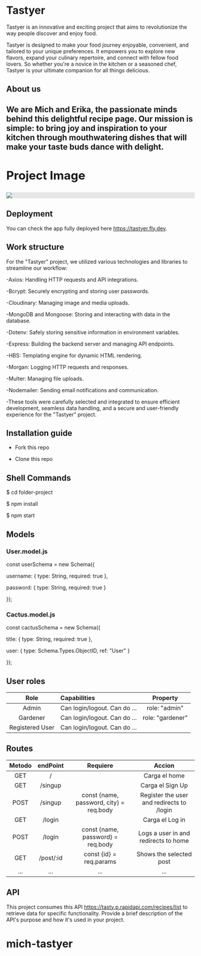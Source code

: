 <h1>Tastyer</h1>

  

<p>Tastyer is an innovative and exciting project that aims to revolutionize the way people discover and enjoy food.</p>

<p> Tastyer is designed to make your food journey enjoyable, convenient, and tailored to your unique preferences. It empowers you to explore new flavors, expand your culinary repertoire, and connect with fellow food lovers. So whether you're a novice in the kitchen or a seasoned chef, Tastyer is your ultimate companion for all things delicious.</p>

  

<h2>About us<h2>

<p>We are Mich and Erika, the passionate minds behind this delightful recipe page. Our mission is simple: to bring joy and inspiration to your kitchen through mouthwatering dishes that will make your taste buds dance with delight.</p>

  

<div><h2>Project Image</h2>


<img  style="display: block;-webkit-user-select: none;margin: auto;cursor: zoom-in;background-color: hsl(0, 0%, 90%);transition: background-color 300ms;"  src="/images/tastyer-project-image-reduced.png"  width=""  height="">

</div>

  

<h2>Deployment</h2>

You can check the app fully deployed here https://tastyer.fly.dev.

  

<h2>Work structure</h2>

<p>For the "Tastyer" project, we utilized various technologies and libraries to streamline our workflow:</p>

  

<p>

-Axios: Handling HTTP requests and API integrations.

-Bcrypt: Securely encrypting and storing user passwords.

-Cloudinary: Managing image and media uploads.

-MongoDB and Mongoose: Storing and interacting with data in the database.

-Dotenv: Safely storing sensitive information in environment variables.

-Express: Building the backend server and managing API endpoints.

-HBS: Templating engine for dynamic HTML rendering.

-Morgan: Logging HTTP requests and responses.

-Multer: Managing file uploads.

-Nodemailer: Sending email notifications and communication.

-These tools were carefully selected and integrated to ensure efficient development, seamless data handling, and a secure and user-friendly experience for the "Tastyer" project.

</p>

  

<h2>Installation guide</h2>

- Fork this repo

- Clone this repo

  

<h2>Shell Commands</h2>

$ cd folder-project

$ npm install

$ npm start

  

<h2>Models</h2>

<h3>User.model.js</h3>

  

<div>const userSchema = new Schema({

username: { type: String, required: true },

password: { type: String, required: true }

});</div>

  

<h3>Cactus.model.js</h3>

  

<div>const cactusSchema = new Schema({

title: { type: String, required: true },

user: { type: Schema.Types.ObjectID, ref: "User" }

});</h2>

  

<h2>User roles</h2>



| Role            | Capabilities                          | Property     |
| :-------------: | :----------------------------------- | :----------: |
| Admin           | Can login/logout. Can do ...          | role: "admin" |
| Gardener        | Can login/logout. Can do ...          | role: "gardener" |
| Registered User | Can login/logout. Can do ...          |                |


 

<h2>Routes</h2>

  




| Metodo | endPoint    | Requiere                           | Accion                                   |
| :----: | :---------: | :--------------------------------: | :--------------------------------------: |
|  GET   |      /      |                                    | Carga el home                            |
|  GET   |   /singup   |                                    | Carga el Sign Up                          |
|  POST  |   /singup   | const {name, password, city} = req.body | Register the user and redirects to /login |
|  GET   |   /login    |                                    | Carga el Log in                          |
|  POST  |   /login    | const {name, password} = req.body   | Logs a user in and redirects to home     |
|  GET   | /post/:id   | const {id} = req.params            | Shows the selected post                   |
|  ...   |    ...      |          ...                         | ...                                      |


  
  
  

<h2>API</h2>

This project consumes this API https://tasty.p.rapidapi.com/recipes/list to retrieve data for specific functionality. Provide a brief description of the API's purpose and how it's used in your project.

# mich-tastyer
